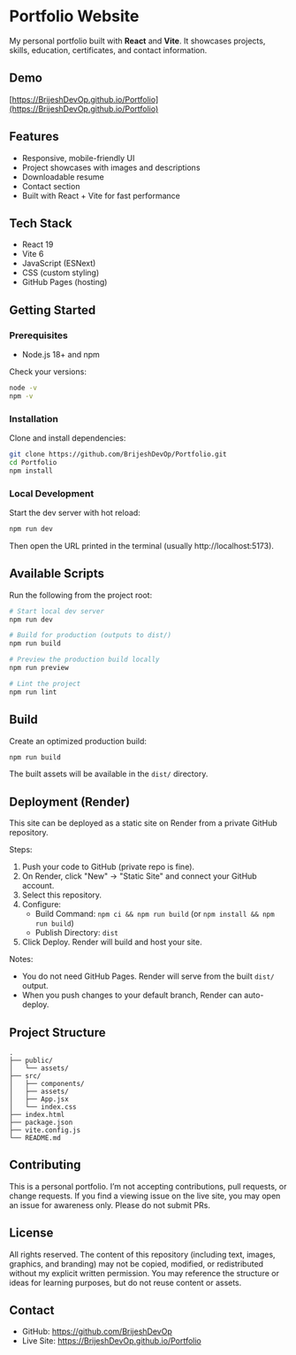 # Portfolio Website

My personal portfolio built with **React** and **Vite**. It showcases projects, skills, education, certificates, and contact information.

## Demo

[https://BrijeshDevOp.github.io/Portfolio](https://BrijeshDevOp.github.io/Portfolio)

## Features

- Responsive, mobile-friendly UI
- Project showcases with images and descriptions
- Downloadable resume
- Contact section
- Built with React + Vite for fast performance

## Tech Stack

- React 19
- Vite 6
- JavaScript (ESNext)
- CSS (custom styling)
- GitHub Pages (hosting)

## Getting Started

### Prerequisites

- Node.js 18+ and npm

Check your versions:

```bash
node -v
npm -v
```

### Installation

Clone and install dependencies:

```bash
git clone https://github.com/BrijeshDevOp/Portfolio.git
cd Portfolio
npm install
```

### Local Development

Start the dev server with hot reload:

```bash
npm run dev
```

Then open the URL printed in the terminal (usually http://localhost:5173).

## Available Scripts

Run the following from the project root:

```bash
# Start local dev server
npm run dev

# Build for production (outputs to dist/)
npm run build

# Preview the production build locally
npm run preview

# Lint the project
npm run lint
```

## Build

Create an optimized production build:

```bash
npm run build
```

The built assets will be available in the `dist/` directory.

## Deployment (Render)

This site can be deployed as a static site on Render from a private GitHub repository.

Steps:

1) Push your code to GitHub (private repo is fine).
2) On Render, click "New" → "Static Site" and connect your GitHub account.
3) Select this repository.
4) Configure:
   - Build Command: `npm ci && npm run build` (or `npm install && npm run build`)
   - Publish Directory: `dist`
5) Click Deploy. Render will build and host your site.

Notes:
- You do not need GitHub Pages. Render will serve from the built `dist/` output.
- When you push changes to your default branch, Render can auto-deploy.

## Project Structure

```
.
├── public/
│   └── assets/
├── src/
│   ├── components/
│   ├── assets/
│   ├── App.jsx
│   └── index.css
├── index.html
├── package.json
├── vite.config.js
└── README.md
```

## Contributing

This is a personal portfolio. I’m not accepting contributions, pull requests, or change requests. If you find a viewing issue on the live site, you may open an issue for awareness only. Please do not submit PRs.

## License

All rights reserved. The content of this repository (including text, images, graphics, and branding) may not be copied, modified, or redistributed without my explicit written permission. You may reference the structure or ideas for learning purposes, but do not reuse content or assets.

## Contact

- GitHub: https://github.com/BrijeshDevOp
- Live Site: https://BrijeshDevOp.github.io/Portfolio